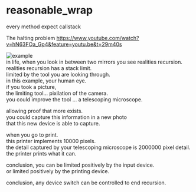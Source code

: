 # reasonable_wrap
every method expect callstack

The halting problem 
https://www.youtube.com/watch?v=hN63FOa_Gp4&feature=youtu.be&t=29m40s

![example](https://user-images.githubusercontent.com/11463275/32986184-151be292-cc9a-11e7-998e-47c08eb8c891.png)
<br>in life, when you look in between two mirrors you see realities recursion.
<br>realities recursion has a stack limit.
<br>limited by the tool you are looking through. 
<br>in this example, your human eye. 
<br>if you took a picture,
<br>the limiting tool... pixilation of the camera.
<br>you could improve the tool ... a telescoping microscope.

allowing proof that more exists. 
<br>you could capture this information in a new photo
<br>that this new device is able to capture.

when you go to print.
<br>this printer implements 10000 pixels.
<br>the detail captured by your telescoping microscope is 2000000 pixel detail.
<br>the printer prints what it can.

conclusion, you can be limited positively by the input device. 
<br>or limited positively by the printing device.

conclusion, any device switch can be controlled to end recursion.

